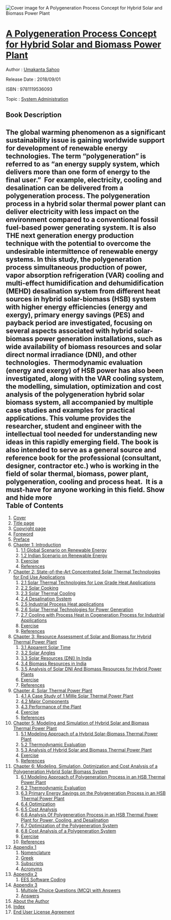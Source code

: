![Cover image for A Polygeneration Process Concept for Hybrid Solar and Biomass Power Plant](https://imgdetail.ebookreading.net/cover/cover/20200215/EB9781119536093.jpg)

[A Polygeneration Process Concept for Hybrid Solar and Biomass Power Plant](https://ebookreading.net/view/book/A+Polygeneration+Process+Concept+for+Hybrid+Solar+and+Biomass+Power+Plant-EB9781119536093_1.html "A Polygeneration Process Concept for Hybrid Solar and Biomass Power Plant")
====================================================================================================================

Author : [Umakanta Sahoo](https://ebookreading.net/search/author/Umakanta+Sahoo)

Release Date : 2018/09/01

ISBN : 9781119536093

Topic : [System Administration](https://ebookreading.net/search/category/system-administration)

Book Description
-----------------

 The global warming phenomenon as a significant sustainability issue is gaining worldwide support for development of renewable energy technologies. The term “polygeneration” is referred to as “an energy supply system, which delivers more than one form of energy to the final user.”  For example, electricity, cooling and desalination can be delivered from a polygeneration process. The polygeneration process in a hybrid solar thermal power plant can deliver electricity with less impact on the environment compared to a conventional fossil fuel-based power generating system. It is also THE next generation energy production technique with the potential to overcome the undesirable intermittence of renewable energy systems.
In this study, the polygeneration process simultaneous production of power, vapor absorption refrigeration (VAR) cooling and multi-effect humidification and dehumidification (MEHD) desalination system from different heat sources in hybrid solar-biomass (HSB) system with higher energy efficiencies (energy and exergy), primary energy savings (PES) and payback period are investigated, focusing on several aspects associated with hybrid solar-biomass power generation installations, such as wide availability of biomass resources and solar direct normal irradiance (DNI), and other technologies.  Thermodynamic evaluation (energy and exergy) of HSB power has also been investigated, along with the VAR cooling system, the modelling, simulation, optimization and cost analysis of the polygeneration hybrid solar biomass system, all accompanied by multiple case studies and examples for practical applications.
This volume provides the researcher, student and engineer with the intellectual tool needed for understanding new ideas in this rapidly emerging field. The book is also intended to serve as a general source and reference book for the professional (consultant, designer, contractor etc.) who is working in the field of solar thermal, biomass, power plant, polygeneration, cooling and process heat.  It is a must-have for anyone working in this field.
        Show and hide more                
Table of Contents
-----------------

1. [Cover](https://ebookreading.net/view/book/A+Polygeneration+Process+Concept+for+Hybrid+Solar+and+Biomass+Power+Plant-EB9781119536093_1.html)
1. [Title page](https://ebookreading.net/view/book/A+Polygeneration+Process+Concept+for+Hybrid+Solar+and+Biomass+Power+Plant-EB9781119536093_4.html)
1. [Copyright page](https://ebookreading.net/view/book/A+Polygeneration+Process+Concept+for+Hybrid+Solar+and+Biomass+Power+Plant-EB9781119536093_5.html)
1. [Foreword](https://ebookreading.net/view/book/A+Polygeneration+Process+Concept+for+Hybrid+Solar+and+Biomass+Power+Plant-EB9781119536093_6.html)
1. [Preface](https://ebookreading.net/view/book/A+Polygeneration+Process+Concept+for+Hybrid+Solar+and+Biomass+Power+Plant-EB9781119536093_7.html)
1. [Chapter 1: Introduction](https://ebookreading.net/view/book/A+Polygeneration+Process+Concept+for+Hybrid+Solar+and+Biomass+Power+Plant-EB9781119536093_8.html)
    1. [1.1 Global Scenario on Renewable Energy](https://ebookreading.net/view/book/A+Polygeneration+Process+Concept+for+Hybrid+Solar+and+Biomass+Power+Plant-EB9781119536093_8.html#c1-s1)
    1. [1.2 Indian Scenario on Renewable Energy](https://ebookreading.net/view/book/A+Polygeneration+Process+Concept+for+Hybrid+Solar+and+Biomass+Power+Plant-EB9781119536093_8.html#c1-s2)
    1. [Exercise](https://ebookreading.net/view/book/A+Polygeneration+Process+Concept+for+Hybrid+Solar+and+Biomass+Power+Plant-EB9781119536093_8.html#c1-s3)
    1. [References](https://ebookreading.net/view/book/A+Polygeneration+Process+Concept+for+Hybrid+Solar+and+Biomass+Power+Plant-EB9781119536093_8.html#c1-s4)
1. [Chapter 2: State-of-the-Art Concentrated Solar Thermal Technologies for End Use Applications](https://ebookreading.net/view/book/A+Polygeneration+Process+Concept+for+Hybrid+Solar+and+Biomass+Power+Plant-EB9781119536093_9.html)
    1. [2.1 Solar Thermal Technologies for Low Grade Heat Applications](https://ebookreading.net/view/book/A+Polygeneration+Process+Concept+for+Hybrid+Solar+and+Biomass+Power+Plant-EB9781119536093_9.html#c2-s1)
    1. [2.2 Solar Cooking](https://ebookreading.net/view/book/A+Polygeneration+Process+Concept+for+Hybrid+Solar+and+Biomass+Power+Plant-EB9781119536093_9.html#c2-s2)
    1. [2.3 Solar Thermal Cooling](https://ebookreading.net/view/book/A+Polygeneration+Process+Concept+for+Hybrid+Solar+and+Biomass+Power+Plant-EB9781119536093_9.html#c2-s3)
    1. [2.4 Desalination System](https://ebookreading.net/view/book/A+Polygeneration+Process+Concept+for+Hybrid+Solar+and+Biomass+Power+Plant-EB9781119536093_9.html#c2-s4)
    1. [2.5 Industrial Process Heat applications](https://ebookreading.net/view/book/A+Polygeneration+Process+Concept+for+Hybrid+Solar+and+Biomass+Power+Plant-EB9781119536093_9.html#c2-s5)
    1. [2.6 Solar Thermal Technologies for Power Generation](https://ebookreading.net/view/book/A+Polygeneration+Process+Concept+for+Hybrid+Solar+and+Biomass+Power+Plant-EB9781119536093_9.html#c2-s6)
    1. [2.7 Cooling with Process Heat in Cogeneration Process for Industrial Applications](https://ebookreading.net/view/book/A+Polygeneration+Process+Concept+for+Hybrid+Solar+and+Biomass+Power+Plant-EB9781119536093_9.html#c2-s7)
    1. [Exercise](https://ebookreading.net/view/book/A+Polygeneration+Process+Concept+for+Hybrid+Solar+and+Biomass+Power+Plant-EB9781119536093_9.html#c2-s8)
    1. [References](https://ebookreading.net/view/book/A+Polygeneration+Process+Concept+for+Hybrid+Solar+and+Biomass+Power+Plant-EB9781119536093_9.html#c2-s9)
1. [Chapter 3: Resource Assessment of Solar and Biomass for Hybrid Thermal Power Plant](https://ebookreading.net/view/book/A+Polygeneration+Process+Concept+for+Hybrid+Solar+and+Biomass+Power+Plant-EB9781119536093_10.html)
    1. [3.1 Apparent Solar Time](https://ebookreading.net/view/book/A+Polygeneration+Process+Concept+for+Hybrid+Solar+and+Biomass+Power+Plant-EB9781119536093_10.html#c3-s1)
    1. [3.2 Solar Angles](https://ebookreading.net/view/book/A+Polygeneration+Process+Concept+for+Hybrid+Solar+and+Biomass+Power+Plant-EB9781119536093_10.html#c3-s2)
    1. [3.3 Solar Resources (DNI) In India](https://ebookreading.net/view/book/A+Polygeneration+Process+Concept+for+Hybrid+Solar+and+Biomass+Power+Plant-EB9781119536093_10.html#c3-s3)
    1. [3.4 Biomass Resources in India](https://ebookreading.net/view/book/A+Polygeneration+Process+Concept+for+Hybrid+Solar+and+Biomass+Power+Plant-EB9781119536093_10.html#c3-s4)
    1. [3.5 Analysis of Solar DNI And Biomass Resources for Hybrid Power Plants](https://ebookreading.net/view/book/A+Polygeneration+Process+Concept+for+Hybrid+Solar+and+Biomass+Power+Plant-EB9781119536093_10.html#c3-s5)
    1. [Exercise](https://ebookreading.net/view/book/A+Polygeneration+Process+Concept+for+Hybrid+Solar+and+Biomass+Power+Plant-EB9781119536093_10.html#c3-s6)
    1. [References](https://ebookreading.net/view/book/A+Polygeneration+Process+Concept+for+Hybrid+Solar+and+Biomass+Power+Plant-EB9781119536093_10.html#c3-s7)
1. [Chapter 4: Solar Thermal Power Plant](https://ebookreading.net/view/book/A+Polygeneration+Process+Concept+for+Hybrid+Solar+and+Biomass+Power+Plant-EB9781119536093_11.html)
    1. [4.1 A Case Study of 1 MWe Solar Thermal Power Plant](https://ebookreading.net/view/book/A+Polygeneration+Process+Concept+for+Hybrid+Solar+and+Biomass+Power+Plant-EB9781119536093_11.html#c4-1)
    1. [4.2 Major Components](https://ebookreading.net/view/book/A+Polygeneration+Process+Concept+for+Hybrid+Solar+and+Biomass+Power+Plant-EB9781119536093_11.html#c4-s2)
    1. [4.3 Performance of the Plant](https://ebookreading.net/view/book/A+Polygeneration+Process+Concept+for+Hybrid+Solar+and+Biomass+Power+Plant-EB9781119536093_11.html#c4-s3)
    1. [Exercise](https://ebookreading.net/view/book/A+Polygeneration+Process+Concept+for+Hybrid+Solar+and+Biomass+Power+Plant-EB9781119536093_11.html#c4-s4)
    1. [References](https://ebookreading.net/view/book/A+Polygeneration+Process+Concept+for+Hybrid+Solar+and+Biomass+Power+Plant-EB9781119536093_11.html#c4-s5)
1. [Chapter 5: Modeling and Simulation of Hybrid Solar and Biomass Thermal Power Plant](https://ebookreading.net/view/book/A+Polygeneration+Process+Concept+for+Hybrid+Solar+and+Biomass+Power+Plant-EB9781119536093_12.html)
    1. [5.1 Modeling Approach of a Hybrid Solar-Biomass Thermal Power Plant](https://ebookreading.net/view/book/A+Polygeneration+Process+Concept+for+Hybrid+Solar+and+Biomass+Power+Plant-EB9781119536093_12.html#c5-s1)
    1. [5.2 Thermodynamic Evaluation](https://ebookreading.net/view/book/A+Polygeneration+Process+Concept+for+Hybrid+Solar+and+Biomass+Power+Plant-EB9781119536093_12.html#c5-s2)
    1. [5.3 Analysis of Hybrid Solar and Biomass Thermal Power Plant](https://ebookreading.net/view/book/A+Polygeneration+Process+Concept+for+Hybrid+Solar+and+Biomass+Power+Plant-EB9781119536093_12.html#c5-s3)
    1. [Exercise](https://ebookreading.net/view/book/A+Polygeneration+Process+Concept+for+Hybrid+Solar+and+Biomass+Power+Plant-EB9781119536093_12.html#c5-s4)
    1. [References](https://ebookreading.net/view/book/A+Polygeneration+Process+Concept+for+Hybrid+Solar+and+Biomass+Power+Plant-EB9781119536093_12.html#c5-s5)
1. [Chapter 6: Modeling, Simulation, Optimization and Cost Analysis of a Polygeneration Hybrid Solar Biomass System](https://ebookreading.net/view/book/A+Polygeneration+Process+Concept+for+Hybrid+Solar+and+Biomass+Power+Plant-EB9781119536093_13.html)
    1. [6.1 Modeling Approach of Polygeneration Process in an HSB Thermal Power Plant](https://ebookreading.net/view/book/A+Polygeneration+Process+Concept+for+Hybrid+Solar+and+Biomass+Power+Plant-EB9781119536093_13.html#c6-s1)
    1. [6.2 Thermodynamic Evaluation](https://ebookreading.net/view/book/A+Polygeneration+Process+Concept+for+Hybrid+Solar+and+Biomass+Power+Plant-EB9781119536093_13.html#c6-s2)
    1. [6.3 Primary Energy Savings on the Polygeneration Process in an HSB Thermal Power Plant](https://ebookreading.net/view/book/A+Polygeneration+Process+Concept+for+Hybrid+Solar+and+Biomass+Power+Plant-EB9781119536093_13.html#c6-s3)
    1. [6.4 Optimization](https://ebookreading.net/view/book/A+Polygeneration+Process+Concept+for+Hybrid+Solar+and+Biomass+Power+Plant-EB9781119536093_13.html#c6-s4)
    1. [6.5 Cost Analysis](https://ebookreading.net/view/book/A+Polygeneration+Process+Concept+for+Hybrid+Solar+and+Biomass+Power+Plant-EB9781119536093_13.html#c6-s5)
    1. [6.6 Analysis Of Polygeneration Process in an HSB Thermal Power Plant for Power, Cooling, and Desalination](https://ebookreading.net/view/book/A+Polygeneration+Process+Concept+for+Hybrid+Solar+and+Biomass+Power+Plant-EB9781119536093_13.html#c6-s6)
    1. [6.7 Optimization of the Polygeneration System](https://ebookreading.net/view/book/A+Polygeneration+Process+Concept+for+Hybrid+Solar+and+Biomass+Power+Plant-EB9781119536093_13.html#c6-s7)
    1. [6.8 Cost Analysis of a Polygeneration System](https://ebookreading.net/view/book/A+Polygeneration+Process+Concept+for+Hybrid+Solar+and+Biomass+Power+Plant-EB9781119536093_13.html#c6-s8)
    1. [Exercise](https://ebookreading.net/view/book/A+Polygeneration+Process+Concept+for+Hybrid+Solar+and+Biomass+Power+Plant-EB9781119536093_13.html#c6-s9)
    1. [References](https://ebookreading.net/view/book/A+Polygeneration+Process+Concept+for+Hybrid+Solar+and+Biomass+Power+Plant-EB9781119536093_13.html#c6-s10)
1. [Appendix 1](https://ebookreading.net/view/book/A+Polygeneration+Process+Concept+for+Hybrid+Solar+and+Biomass+Power+Plant-EB9781119536093_14.html)
    1. [Nomenclature](https://ebookreading.net/view/book/A+Polygeneration+Process+Concept+for+Hybrid+Solar+and+Biomass+Power+Plant-EB9781119536093_14.html#app1-s1)
    1. [Greek](https://ebookreading.net/view/book/A+Polygeneration+Process+Concept+for+Hybrid+Solar+and+Biomass+Power+Plant-EB9781119536093_14.html#app1-s2)
    1. [Subscripts](https://ebookreading.net/view/book/A+Polygeneration+Process+Concept+for+Hybrid+Solar+and+Biomass+Power+Plant-EB9781119536093_14.html#app1-s3)
    1. [Acronyms](https://ebookreading.net/view/book/A+Polygeneration+Process+Concept+for+Hybrid+Solar+and+Biomass+Power+Plant-EB9781119536093_14.html#app1-s4)
1. [Appendix 2](https://ebookreading.net/view/book/A+Polygeneration+Process+Concept+for+Hybrid+Solar+and+Biomass+Power+Plant-EB9781119536093_15.html)
    1. [EES Software Coding](https://ebookreading.net/view/book/A+Polygeneration+Process+Concept+for+Hybrid+Solar+and+Biomass+Power+Plant-EB9781119536093_15.html#app2-s1)
1. [Appendix 3](https://ebookreading.net/view/book/A+Polygeneration+Process+Concept+for+Hybrid+Solar+and+Biomass+Power+Plant-EB9781119536093_16.html)
    1. [Multiple Choice Questions (MCQ) with Answers](https://ebookreading.net/view/book/A+Polygeneration+Process+Concept+for+Hybrid+Solar+and+Biomass+Power+Plant-EB9781119536093_16.html#app3-s2)
    1. [Answers](https://ebookreading.net/view/book/A+Polygeneration+Process+Concept+for+Hybrid+Solar+and+Biomass+Power+Plant-EB9781119536093_16.html#app3-s3)
1. [About the Author](https://ebookreading.net/view/book/A+Polygeneration+Process+Concept+for+Hybrid+Solar+and+Biomass+Power+Plant-EB9781119536093_17.html)
1. [Index](https://ebookreading.net/view/book/A+Polygeneration+Process+Concept+for+Hybrid+Solar+and+Biomass+Power+Plant-EB9781119536093_18.html)
1. [End User License Agreement](https://ebookreading.net/view/book/A+Polygeneration+Process+Concept+for+Hybrid+Solar+and+Biomass+Power+Plant-EB9781119536093_19.html)
